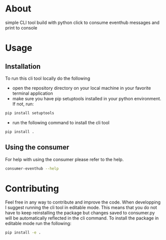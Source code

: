 # About
simple CLI tool build with python click to consume eventhub messages and print to console

# Usage

## Installation
To run this cli tool locally do the following

- open the repository directory on your local machine in your favorite terminal application
- make sure you have pip setuptools installed in your python environment. If not, run:

```bash
pip install setuptools
```
- run the following command to install the cli tool 
```bash
pip install .
```

## Using the consumer
For help with using the consumer please refer to the help. 

```bash
consumer-eventhub --help
```

# Contributing
Feel free in any way to contribute and improve the code. When developping I suggest running the cli tool in editable mode. This means that you do not have to keep reinstalling the package but changes saved to consumer.py will be automatically reflected in the cli command. To install the package in editable mode run the following:

```bash
pip install -e .
```


